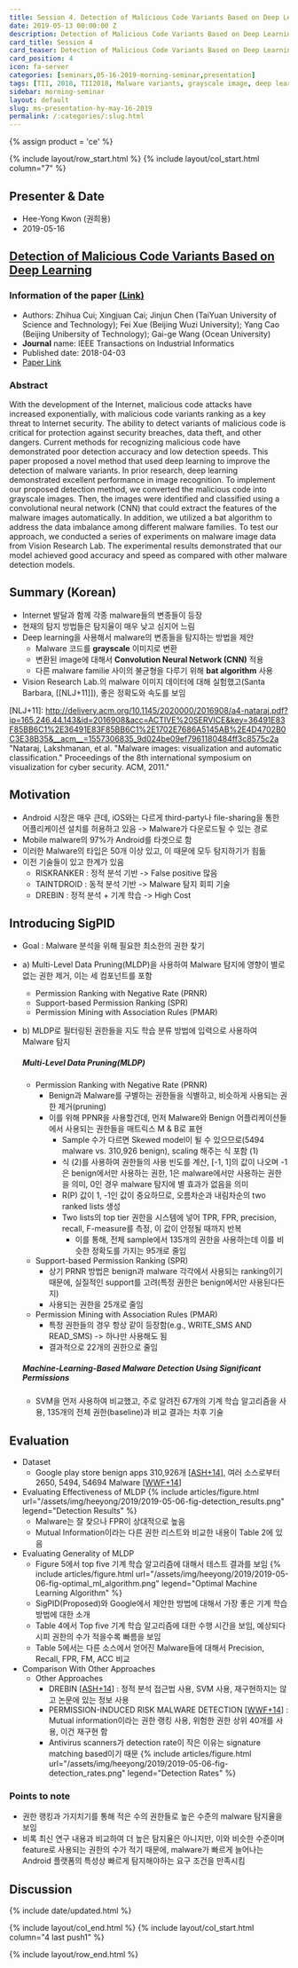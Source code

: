 ```yaml
---
title: Session 4. Detection of Malicious Code Variants Based on Deep Learning
date: 2019-05-13 00:00:00 Z
description: Detection of Malicious Code Variants Based on Deep Learning
card_title: Session 4
card_teaser: Detection of Malicious Code Variants Based on Deep Learning
card_position: 4
icon: fa-server
categories: [seminars,05-16-2019-morning-seminar,presentation]
tags: [TII, 2018, TII2018, Malware variants, grayscale image, deep learning, convolution neural network, bat algorithm]
sidebar: morning-seminar
layout: default
slug: ms-presentation-hy-may-16-2019
permalink: /:categories/:slug.html
---
```


{% assign product = 'ce' %}

{% include layout/row_start.html %}
{% include layout/col_start.html column="7" %}

## Presenter & Date
+ Hee-Yong Kwon (권희용)
+ 2019-05-16

## [Detection of Malicious Code Variants Based on Deep Learning](https://inhaucs.github.io/seminars/05-16-2019-morning-seminar/presentation/ms-presentation-hy-may-16-2019.html)

### Information of the paper [(Link)](https://ieeexplore.ieee.org/abstract/document/8330042)
+ Authors: Zhihua Cui; Xingjuan Cai; Jinjun Chen (TaiYuan University of Science and Technology); Fei Xue (Beijing Wuzi University); Yang Cao (Beijing Unibersity of Technology); Gai-ge Wang (Ocean University)
+ **Journal** name: IEEE Transactions on Industrial Informatics
+ Published date: 2018-04-03
+ [Paper Link](https://ieeexplore.ieee.org/stamp/stamp.jsp?tp=&arnumber=8330042)


### Abstract
With the development of the Internet, malicious code attacks have increased exponentially, with malicious code variants ranking as a key threat to Internet security. The ability to detect variants of malicious code is critical for protection against security breaches, data theft, and other dangers. Current methods for recognizing malicious code have demonstrated poor detection accuracy and low detection speeds. This paper proposed a novel method that used deep learning to improve the detection of malware variants. In prior research, deep learning demonstrated excellent performance in image recognition. To implement our proposed detection method, we converted the malicious code into grayscale images. Then, the images were identified and classified using a convolutional neural network (CNN) that could extract the features of the malware images automatically. In addition, we utilized a bat algorithm to address the data imbalance among different malware families. To test our approach, we conducted a series of experiments on malware image data from Vision Research Lab. The experimental results demonstrated that our model achieved good accuracy and speed as compared with other malware detection models.


## Summary (Korean)
+ Internet 발달과 함께 각종 malware들의 변종들이 등장
+ 현재의 탐지 방법들은 탐지율이 매우 낮고 심지어 느림
+ Deep learning을 사용해서 malware의 변종들을 탐지하는 방법을 제안
  + Malware 코드를 **grayscale** 이미지로 변환
  + 변환된 image에 대해서 **Convolution Neural Network (CNN)** 적용
  + 다른 malware familie 사이의 불균형을 다루기 위해 **bat algorithm** 사용
+ Vision Research Lab.의 malware 이미지 데이터에 대해 실험했고(Santa Barbara, [[NLJ+11]]), 좋은 정확도와 속도를 보임

[NLJ+11]: <http://delivery.acm.org/10.1145/2020000/2016908/a4-nataraj.pdf?ip=165.246.44.143&id=2016908&acc=ACTIVE%20SERVICE&key=36491E83F85BB6C1%2E36491E83F85BB6C1%2E1702E7686A5145AB%2E4D4702B0C3E38B35&__acm__=1557306835_9d024be09ef7961180484ff3c8575c2a> "Nataraj, Lakshmanan, et al. "Malware images: visualization and automatic classification." Proceedings of the 8th international symposium on visualization for cyber security. ACM, 2011."


## Motivation
+ Android 시장은 매우 큰데, iOS와는 다르게 third-party나 file-sharing을 통한 어플리케이션 설치를 허용하고 있음 -> Malware가 다운로드될 수 있는 경로
+ Mobile malware의 97%가 Android를 타겟으로 함
+ 이러한 Malware의 타입은 50개 이상 있고, 이 때문에 모두 탐지하기가 힘듦
+ 이전 기술들이 있고 한계가 있음
  + RISKRANKER : 정적 분석 기반 -> False positive 많음
  + TAINTDROID : 동적 분석 기반 -> Malware 탐지 회피 기술
  + DREBIN : 정적 분석 + 기계 학습 -> High Cost


## Introducing SigPID
+ Goal : Malware 분석을 위해 필요한 최소한의 권한 찾기
+ a) Multi-Level Data Pruning(MLDP)을 사용하여 Malware 탐지에 영향이 별로 없는 권한 제거, 이는 세 컴포넌트를 포함
  + Permission Ranking with Negative Rate (PRNR)
  + Support-based Permission Ranking (SPR)
  + Permission Mining with Association Rules (PMAR)
+ b) MLDP로 필터링된 권한들을 지도 학습 분류 방법에 입력으로 사용하여 Malware 탐지

  ##### Multi-Level Data Pruning(MLDP)
  + Permission Ranking with Negative Rate (PRNR)
    + Benign과 Malware를 구별하는 권한들을 식별하고, 비슷하게 사용되는 권한 제거(pruning)
    + 이를 위해 PPNR을 사용할건데, 먼저 Malware와 Benign 어플리케이션들에서 사용되는 권한들을 매트릭스 M & B로 표현
      + Sample 수가 다르면 Skewed model이 될 수 있으므로(5494 malware vs. 310,926 benign), scaling 해주는 식 포함 (1)
      + 식 (2)를 사용하여 권한들의 사용 빈도를 계산, [-1, 1]의 값이 나오며 -1은 benign에서만 사용하는 권한, 1은 malware에서만 사용하는 권한을 의미, 0인 경우 malware 탐지에 별 효과가 없음을 의미
      + R(P) 값이 1, -1인 값이 중요하므로, 오름차순과 내림차순의 two ranked lists 생성
      + Two lists의 top tier 권한을 시스템에 넣어 TPR, FPR, precision, recall, F-measure를 측정, 이 값이 안정될 때까지 반복
        + 이를 통해, 전체 sample에서 135개의 권한을 사용하는데 이를 비슷한 정확도를 가지는 95개로 줄임
  + Support-based Permission Ranking (SPR)
    + 상기 PRNR 방법은 benign과 malware 각각에서 사용되는 ranking이기 때문에, 실질적인 support를 고려(특정 권한은 benign에서만 사용된다든지)
    + 사용되는 권한을 25개로 줄임
  + Permission Mining with Association Rules (PMAR)
    + 특정 권한들의 경우 항상 같이 등장함(e.g., WRITE_SMS AND READ_SMS) -> 하나만 사용해도 됨
    + 결과적으로 22개의 권한으로 줄임

  ##### Machine-Learning-Based Malware Detection Using Significant Permissions
  + SVM을 먼저 사용하여 비교했고, 주로 알려진 67개의 기계 학습 알고리즘을 사용, 135개의 전체 권한(baseline)과 비교 결과는 차후 기술


## Evaluation
+ Dataset
  + Google play store benign apps 310,926개 [[ASH+14]], 여러 소스로부터 2650, 5494, 54694 Malware [[WWF+14]]
+ Evaluating Effectiveness of MLDP
{% include articles/figure.html url="/assets/img/heeyong/2019/2019-05-06-fig-detection_results.png" legend="Detection Results" %}
  + Malware는 잘 찾으나 FPR이 상대적으로 높음
  + Mutual Information이라는 다른 권한 리스트와 비교한 내용이 Table 2에 있음
+ Evaluating Generality of MLDP
  + Figure 5에서 top five 기계 학습 알고리즘에 대해서 테스트 결과를 보임
  {% include articles/figure.html url="/assets/img/heeyong/2019/2019-05-06-fig-optimal_ml_algorithm.png" legend="Optimal Machine Learning Algorithm" %}
  + SigPID(Proposed)와 Google에서 제안한 방법에 대해서 가장 좋은 기계 학습 방법에 대한 소개
  + Table 4에서 Top five 기계 학습 알고리즘에 대한 수행 시간을 보임, 예상되다시피 권한의 수가 적을수록 빠름을 보임
  + Table 5에서는 다른 소스에서 얻어진 Malware들에 대해서 Precision, Recall, FPR, FM, ACC 비교
+ Comparison With Other Approaches
  + Other Approaches
    + DREBIN [[ASH+14]] : 정적 분석 접근법 사용, SVM 사용, 재구현하지는 않고 논문에 있는 정보 사용
    + PERMISSION-INDUCED RISK MALWARE DETECTION [[WWF+14]] : Mutual information이라는 권한 랭킹 사용, 위험한 권한 상위 40개를 사용, 이건 재구현 함
    + Antivirus scanners가 detection rate이 작은 이유는 signature matching based이기 때문
{% include articles/figure.html url="/assets/img/heeyong/2019/2019-05-06-fig-detection_rates.png" legend="Detection Rates" %}


### Points to note
+ 권한 랭킹과 가지치기를 통해 적은 수의 권한들로 높은 수준의 malware 탐지율을 보임
+ 비록 최신 연구 내용과 비교하여 더 높은 탐지율은 아니지만, 이와 비슷한 수준이며 feature로 사용되는 권한의 수가 적기 때문에, malware가 빠르게 늘어나는 Android 플랫폼의 특성상 빠르게 탐지해야하는 요구 조건을 만족시킴



## Discussion

[ASH+14]: <https://www.researchgate.net/profile/Hugo_Gascon/publication/264785935_DREBIN_Effective_and_Explainable_Detection_of_Android_Malware_in_Your_Pocket/links/53efd0020cf26b9b7dcdf395.pdf> "D. Arp, M. Spreitzenbarth, M. H¨ubner, H. Gascon, K. Rieck, and C. Siemens, “DREBIN: Effective and explainable detection of android malware in your pocket,” presented at Annu. Symp. Netw. Distrib. Syst. Security, 2014."
[WWF+14]: <https://ieeexplore.ieee.org/abstract/document/6891250> "W. Wang, X. Wang, D. Feng, J. Liu, Z. Han, and X. Zhang, “Exploring permission-induced risk in android applications for malicious application detection,” IEEE Trans. Inf. Forensics Security, vol. 9, no. 11, pp. 1869–1882, Nov. 2014."


{% include date/updated.html %}

{% include layout/col_end.html %}
{% include layout/col_start.html column="4 last push1" %}

{% include layout/row_end.html %}
